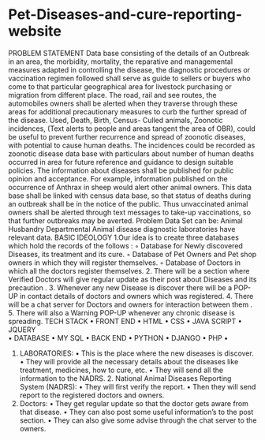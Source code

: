 # Pet-Diseases-and-cure-reporting-website
PROBLEM STATEMENT Data base consisting of the details of an Outbreak in an area, the morbidity, mortality, the reparative and managemental measures adapted in controlling the disease, the diagnostic procedures or vaccination regimen followed shall serve as guide to sellers or buyers who come to that particular geographical area for livestock purchasing or migration from different place. The road, rail and see routes, the automobiles owners shall be alerted when they traverse through these areas for additional precautionary measures to curb the further spread of the disease. Used, Death, Birth, Census- Culled animals, Zoonotic incidences, (Text alerts to people and areas tangent the area of OBR), could be useful to prevent further recurrence and spread of zoonotic diseases, with potential to cause human deaths. The incidences could be recorded as zoonotic disease data base with particulars about number of human deaths occurred in area for future reference and guidance to design suitable policies. The information about diseases shall be published for public opinion and acceptance. For example, information published on the occurrence of Anthrax in sheep would alert other animal owners. This data base shall be linked with census data base, so that status of deaths during an outbreak shall be in the notice of the public. Thus unvaccinated animal owners shall be alerted through text messages to take-up vaccinations, so that further outbreaks may be averted. Problem Data Set can be: Animal Husbandry Departmental Animal disease diagnostic laboratories have relevant data.
BASIC IDEOLOGY 
1.Our idea is to create three databases which hold the records of the follows : 
◦ Database for Newly discovered Diseases, its treatment and its cure. 
◦ Database of Pet Owners and Pet shop owners in which they will register themselves. 
◦ Database of Doctors in which all the doctors register themselves. 
2. There will be a section where Verified Doctors will give regular update as their post about Diseases and its precaution . 
3. Whenever any new Disease is discover there will be a POP-UP in contact details of doctors and owners which was registered.
4. There will be a chat server for Doctors and owners for interaction between them . 
5. There will also a Warning POP-UP whenever any chronic disease is spreading. 
TECH STACK 
• FRONT END • HTML • CSS • JAVA SCRIPT • JQUERY  
• DATABASE • MY SQL 
• BACK END • PYTHON • DJANGO • PHP • 
1. LABORATORIES: 
• This is the place where the new diseases is discover. 
• They will provide all the necessary details about the diseases like treatment, medicines, how to cure, etc.
• They will send all the information to the NADRS. 2. National Animal Diseases Reporting System (NADRS): 
• They will first verify the report. 
• Then they will send report to the registered doctors and owners. 
3. Doctors: 
• They get regular update so that the doctor gets aware from that disease. 
• They can also post some useful information’s to the post section. 
• They can also give some advise through the chat server to the owners.
